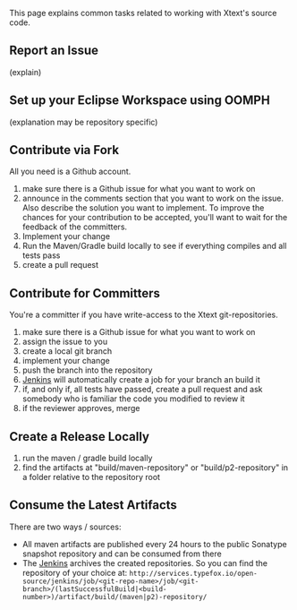 This page explains common tasks related to working with Xtext's source code.

## Report an Issue
(explain)

## Set up your Eclipse Workspace using OOMPH
(explanation may be repository specific)

## Contribute via Fork
All you need is a Github account.
 1. make sure there is a Github issue for what you want to work on
 2. announce in the comments section that you want to work on the issue. Also describe the solution you want to implement. To improve the chances for your contribution to be accepted, you'll want to wait for the feedback of the committers. 
 3. Implement your change
 4. Run the Maven/Gradle build locally to see if everything compiles and all tests pass
 5. create a pull request

## Contribute for Committers
You're a committer if you have write-access to the Xtext git-repositories.
 1. make sure there is a Github issue for what you want to work on
 2. assign the issue to you
 3. create a local git branch
 4. implement your change
 5. push the branch into the repository
 6. [Jenkins](http://services.typefox.io/open-source/jenkins/) will automatically create a job for your branch an build it
 7. if, and only if, all tests have passed, create a pull request and ask somebody who is familiar the code you modified to review it
 8. if the reviewer approves, merge

## Create a Release Locally
 1. run the maven / gradle build locally
 2. find the artifacts at "build/maven-repository" or "build/p2-repository" in a folder relative to the repository root

## Consume the Latest Artifacts
There are two ways / sources: 
 * All maven artifacts are published every 24 hours to the public Sonatype snapshot repository and can be consumed from there
 * The [Jenkins](http://services.typefox.io/open-source/jenkins/) archives the created repositories. So you can find the repository of your choice at: `http://services.typefox.io/open-source/jenkins/job/<git-repo-name>/job/<git-branch>/(lastSuccessfulBuild|<build-number>)/artifact/build/(maven|p2)-repository/`
